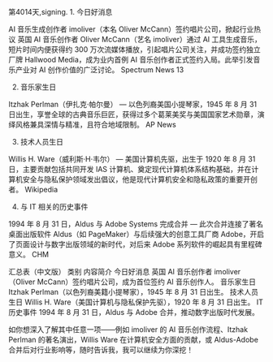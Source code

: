 第4014天,signing. 1. 今日好消息

AI 音乐生成创作者 imoliver（本名 Oliver McCann）签约唱片公司，掀起行业热议
英国 AI 音乐创作者 Oliver McCann（艺名 imoliver）通过 AI 工具生成音乐，短片时间内便获得约 300 万次流媒体播放，引起唱片公司关注，并成功签约独立厂牌 Hallwood Media，成为业内首例 AI 音乐创作者正式签约入局。此举引发音乐产业对 AI 创作价值的广泛讨论。
Spectrum News 13

2. 音乐家生日

Itzhak Perlman（伊扎克·帕尔曼） — 以色列裔美国小提琴家，1945 年 8 月 31 日出生，享誉全球的古典音乐巨匠，获得过多个葛莱美奖与美国国家艺术勋章，演绎风格兼具深情与精准，且符合地域限制。
AP News

3. 技术人员生日

Willis H. Ware（威利斯·H·韦尔） — 美国计算机先驱，出生于 1920 年 8 月 31 日，主要贡献包括共同开发 IAS 计算机、奠定现代计算机体系结构基础，并在计算机安全与隐私保护领域发出倡议，他是现代计算机安全和隐私政策的重要开创者。
Wikipedia

4. 与 IT 相关的历史事件

1994 年 8 月 31 日，Aldus 与 Adobe Systems 完成合并 — 此次合并连接了著名桌面出版软件 Aldus（如 PageMaker）与后续强大的创意工具厂商 Adobe，开启了页面设计与数字出版领域的新时代，对后来 Adobe 系列软件的崛起具有里程碑意义。
CHM

汇总表（中文版）
类别	内容简介
今日好消息	英国 AI 音乐创作者 imoliver（Oliver McCann）签约唱片公司，成为首位签约 AI 音乐创作人。
音乐家生日	Itzhak Perlman（以色列裔美籍小提琴家），1945 年 8 月 31 日出生。
技术人员生日	Willis H. Ware（美国计算机与隐私保护先驱），1920 年 8 月 31 日出生。
IT 历史事件	1994 年 8 月 31 日，Aldus 与 Adobe 合并，推动数字出版时代发展。

如你想深入了解其中任意一项——例如 imoliver 的 AI 音乐创作流程、Itzhak Perlman 的著名演出，Willis Ware 在计算机安全方面的贡献，或 Aldus-Adobe 合并后对行业影响等，随时告诉我，我可以继续为你深挖！